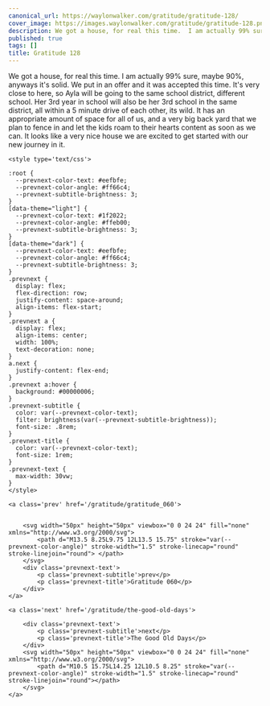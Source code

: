 ```yaml
---
canonical_url: https://waylonwalker.com/gratitude/gratitude-128/
cover_image: https://images.waylonwalker.com/gratitude/gratitude-128.png
description: We got a house, for real this time.  I am actually 99% sure, maybe 90%,
published: true
tags: []
title: Gratitude 128
---
```


We got a house, for real this time.  I am actually 99% sure, maybe 90%, anyways it's solid.  We put in an offer and it was accepted this time. It's very close to here, so Ayla will be going to the same school district, different school.  Her 3rd year in school will also be her 3rd school in the same district, all within a 5 minute drive of each other, its wild.  It has an appropriate amount of space for all of us, and a very big back yard that we plan to fence in and let the kids roam to their hearts content as soon as we can.  It looks like a very nice house we are excited to get started with our new journey in it.
<div class='prevnext'>

    <style type='text/css'>

    :root {
      --prevnext-color-text: #eefbfe;
      --prevnext-color-angle: #ff66c4;
      --prevnext-subtitle-brightness: 3;
    }
    [data-theme="light"] {
      --prevnext-color-text: #1f2022;
      --prevnext-color-angle: #ffeb00;
      --prevnext-subtitle-brightness: 3;
    }
    [data-theme="dark"] {
      --prevnext-color-text: #eefbfe;
      --prevnext-color-angle: #ff66c4;
      --prevnext-subtitle-brightness: 3;
    }
    .prevnext {
      display: flex;
      flex-direction: row;
      justify-content: space-around;
      align-items: flex-start;
    }
    .prevnext a {
      display: flex;
      align-items: center;
      width: 100%;
      text-decoration: none;
    }
    a.next {
      justify-content: flex-end;
    }
    .prevnext a:hover {
      background: #00000006;
    }
    .prevnext-subtitle {
      color: var(--prevnext-color-text);
      filter: brightness(var(--prevnext-subtitle-brightness));
      font-size: .8rem;
    }
    .prevnext-title {
      color: var(--prevnext-color-text);
      font-size: 1rem;
    }
    .prevnext-text {
      max-width: 30vw;
    }
    </style>
    
    <a class='prev' href='/gratitude/gratitude_060'>
    

        <svg width="50px" height="50px" viewbox="0 0 24 24" fill="none" xmlns="http://www.w3.org/2000/svg">
            <path d="M13.5 8.25L9.75 12L13.5 15.75" stroke="var(--prevnext-color-angle)" stroke-width="1.5" stroke-linecap="round" stroke-linejoin="round"> </path>
        </svg>
        <div class='prevnext-text'>
            <p class='prevnext-subtitle'>prev</p>
            <p class='prevnext-title'>Gratitude 060</p>
        </div>
    </a>
    
    <a class='next' href='/gratitude/the-good-old-days'>
    
        <div class='prevnext-text'>
            <p class='prevnext-subtitle'>next</p>
            <p class='prevnext-title'>The Good Old Days</p>
        </div>
        <svg width="50px" height="50px" viewbox="0 0 24 24" fill="none" xmlns="http://www.w3.org/2000/svg">
            <path d="M10.5 15.75L14.25 12L10.5 8.25" stroke="var(--prevnext-color-angle)" stroke-width="1.5" stroke-linecap="round" stroke-linejoin="round"></path>
        </svg>
    </a>
  </div>